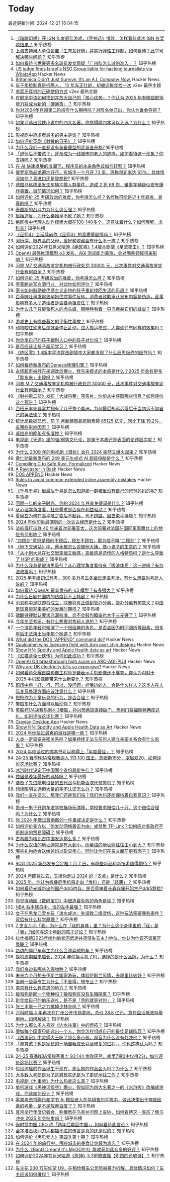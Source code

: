 # Today

最近更新时间: 2024-12-21 16:04:15

--- 
1. [《暗喻幻想》获 IGN 年度最佳游戏，《黑神话》惜败，怎样看待此次 IGN 各奖项结果？](https://www.zhihu.com/question/7437648527) 知乎热榜
2. [上海支持用人单位设置「生育友好岗」并实行弹性工作制，如何看待？此举可解决哪些问题？](https://www.zhihu.com/question/7372902517) 知乎热榜
3. [如何看待韦世豪等多名球员发文质疑「广州队怎么过的准入」？](https://www.zhihu.com/question/7394743023) 知乎热榜
4. [US judge finds Israel's NSO Group liable for hacking journalists via WhatsApp](https://www.reuters.com/technology/cybersecurity/us-judge-finds-israels-nso-group-liable-hacking-whatsapp-lawsuit-2024-12-21/) Hacker News
5. [Britannica Didn’t Just Survive. It’s an A.I. Company Now.](https://www.nytimes.com/2024/12/20/business/dealbook/britannica-artificial-intelligence.html) Hacker News
6. [车子年检制真是折腾人， 10 年车正壮龄，却被迫每年检一次](https://www.v2ex.com/t/1099238) v2ex 最热主题
7. [求蓝牙耳机的正确使用方式](https://www.v2ex.com/t/1099215) v2ex 最热主题
8. [在职场中该如何找到并放大自己的「核心优势」？你认为 2025 年有哪些职场能力将成为新的「硬通货」？](https://www.zhihu.com/question/7107623707) 知乎热榜
9. [你对2024年乒超第二阶段有什么期待吗？对阵名单已出，你认为谁会夺冠？](https://www.zhihu.com/question/7401053073) 知乎热榜
10. [如果评选出武侠小说中的四大名著，你觉得哪四本可以入选？为什么？](https://www.zhihu.com/question/391249733) 知乎热榜
11. [影视剧中追求者最多的男主是谁？](https://www.zhihu.com/question/635466190) 知乎热榜
12. [如何评价英剧《豺狼的日子》？](https://www.zhihu.com/question/5868240949) 知乎热榜
13. [为什么我们一直都没有装备重型的武装直升机?](https://www.zhihu.com/question/6951946075) 知乎热榜
14. [「退休后不带孩子」逐渐成为一线城市的老人的选择，如何看待这一现象？你支持吗？](https://www.zhihu.com/question/6844099041) 知乎热榜
15. [在 AI 快速发展的浪潮下，程序员的未来角色该如何转型？](https://www.zhihu.com/question/7259801535) 知乎热榜
16. [俄罗斯商品馆遍地开花，有城市一个月开 73 家，声称利润率达 65%，具体情况如何？真进口还是智商税?](https://www.zhihu.com/question/7100193409) 知乎热榜
17. [德国马格德堡发生车辆冲撞人群事件，造成 2 死 68 伤，肇事车辆疑似安有爆炸装置，目前情况如何？](https://www.zhihu.com/question/7443194632) 知乎热榜
18. [如何评价 25 考研政治的难度，你考得怎么样？名师称可能是近十年最难，是真的吗？](https://www.zhihu.com/question/7292197785) 知乎热榜
19. [泰图斯的战斗力为什么这么强？](https://www.zhihu.com/question/5470073287) 知乎热榜
20. [赵姬造反，为什么秦始皇不砍了她？](https://www.zhihu.com/question/640452537) 知乎热榜
21. [绝区零中代理人动作模组大概在100-140多个，这意味着什么？如何理解，求科普?](https://www.zhihu.com/question/7089189160) 知乎热榜
22. [《巫师4》会延续前作《巫师3》的高质量剧情吗？](https://www.zhihu.com/question/7032030356) 知乎热榜
23. [阅历深、眼界高的父母，爱好和收藏会有什么不一样？](https://www.zhihu.com/question/7373313956) 知乎热榜
24. [如何评价2024年12月米哈游《绝区零》1.4版本剧情《星流霆击》？](https://www.zhihu.com/question/7170161603) 知乎热榜
25. [OpenAI 最强推理模型 o3 发布，AGI 测试能力暴涨，会对哪些领域带来影响？](https://www.zhihu.com/question/7438123729) 知乎热榜
26. [问界 M7 交通事故鉴定机构被行政处罚 30000 元，此次事件对交通事故鉴定行业有何启示？](https://www.zhihu.com/question/7358036372) 知乎热榜
27. [如何评价 25 考研政治的难度，你考得怎么样？](https://www.zhihu.com/question/7292197785) 知乎热榜
28. [李亚鹏进军白酒行业，对此你如何评价？](https://www.zhihu.com/question/7062461362) 知乎热榜
29. [家长如何鼓励被优绩主义击垮的孩子重新找回生活的乐趣？](https://www.zhihu.com/question/6930509750) 知乎热榜
30. [百草味吐司发霉致孕妈住院事件反转，消费者致歉承认发布内容是伪造，此事影响有多大？造谣者是否要承担责任？](https://www.zhihu.com/question/7098096919) 知乎热榜
31. [为什么几千只能蜇死人的虎头蜂，眼睁睁看着一只鸟撕裂它们的蜂巢？](https://www.zhihu.com/question/634452558) 知乎热榜
32. [游戏史上有哪些著名的平衡性事故？](https://www.zhihu.com/question/4307215276) 知乎热榜
33. [动物咬住幼崽后颈就会停止乱动，进入搬运模式，人类幼仔有同样的效果吗？](https://www.zhihu.com/question/4156747225) 知乎热榜
34. [你会拿自己的孩子跟别人口中的孩子对比吗？](https://www.zhihu.com/question/7312586428) 知乎热榜
35. [是否应该让孩子超前学习？](https://www.zhihu.com/question/410326125) 知乎热榜
36. [《绝区零》1.4版本星流霆击剧情中大家都发现了什么细思极恐的细节吗？](https://www.zhihu.com/question/7243149272) 知乎热榜
37. [如何看待新发布的Genesis物理引擎？](https://www.zhihu.com/question/7298117178) 知乎热榜
38. [永辉超市被胖东来调改后爆火，胖东来模式的本质是什么？2025 年会有更多「胖东来」出现吗？](https://www.zhihu.com/question/7402425495) 知乎热榜
39. [问界 M 7 交通事故鉴定机构被行政处罚 30000 元，此次事件对交通事故鉴定行业有何启示？](https://www.zhihu.com/question/7358036372) 知乎热榜
40. [《封神第二部》发布「大战将至」预告片，你能从中获取哪些信息？如何评价这个预告？](https://www.zhihu.com/question/7171964522) 知乎热榜
41. [西班牙率先暴富并拥有了几乎整个美洲，为何最后却远远落后于当初远不如自己的英法德？](https://www.zhihu.com/question/666231870) 知乎热榜
42. [统计局数据显示，前 11 月新建商品房销售额 85125 亿元，同比下降 19.2%，有哪些影响因素？](https://www.zhihu.com/question/6982952605) 知乎热榜
43. [戚继光的晚年有多凄惨？](https://www.zhihu.com/question/496527412) 知乎热榜
44. [电视剧《天道》里的强/弱势文化论，是属于本质还是表面的论述层次呢？](https://www.zhihu.com/question/418694324) 知乎热榜
45. [为什么 2009 年的电视剧《潜伏》会在 2024 突然又爆火起来？](https://www.zhihu.com/question/7134751776) 知乎热榜
46. [黄仁勋最新发布的 249 美元生成式 AI 超级电脑是什么？](https://www.zhihu.com/question/7214467202) 知乎热榜
47. [Compiling C to Safe Rust, Formalized](https://arxiv.org/abs/2412.15042) Hacker News
48. [A Raycaster in Bash](https://github.com/izabera/pseudo3d) Hacker News
49. [DOS APPEND](https://www.os2museum.com/wp/dos-append/) Hacker News
50. [Rules to avoid common extended inline assembly mistakes](https://nullprogram.com/blog/2024/12/20/) Hacker News
51. [《千与千寻》里最后千寻是怎么知道那一群猪里没有自己的爸爸妈妈的呢?](https://www.zhihu.com/question/26076643) 知乎热榜
52. [回顾一年的亲子时光，你的 2024 年养育关键词是什么？](https://www.zhihu.com/question/6561296096) 知乎热榜
53. [从心理学角度看，社交需求是否存在利益驱动？](https://www.zhihu.com/question/7162909730) 知乎热榜
54. [夏侯玄为何在高平陵之变后不起兵，也不跑路，回去束手待毙？](https://www.zhihu.com/question/7270912487) 知乎热榜
55. [2024 年你印象最深刻的一次访古经历是什么？](https://www.zhihu.com/question/6997439097) 知乎热榜
56. [法航母打击群 40 年来首次部署亚太，这次部署对法国在国际军事舞台上的地位有何影响？](https://www.zhihu.com/question/7298000467) 知乎热榜
57. [“四顾剑”意思是顾前不顾后，顾左不顾右，那为啥不叫“二顾剑”？](https://www.zhihu.com/question/3132981321) 知乎热榜
58. [《地下交通站》中，蔡水根怎么说服他大姨，做小鬼子的生意的？](https://www.zhihu.com/question/421928648) 知乎热榜
59. [「从小到大总在社交里笨拙又敏感」高敏感是遗传的人格特质吗？是什么导致了 HSP 的形成？](https://www.zhihu.com/question/6683981491) 知乎热榜
60. [为什么我总是被渣男吸引？从心理学角度看待有「吸渣体质」这一说吗？有办法改善吗？](https://www.zhihu.com/question/6683978499) 知乎热榜
61. [2025 年考研初试开考，300 多万考生冬至日走进考场，有什么想要对考研人说的？](https://www.zhihu.com/question/6907882803) 知乎热榜
62. [如何看待 OpenAI 最新发布的 o3 模型？有多强大？](https://www.zhihu.com/question/7416922570) 知乎热榜
63. [为什么日剧在国内的热度比不上韩剧？](https://www.zhihu.com/question/376202804) 知乎热榜
64. [消息称中足联即将成立，联赛将真正做到管办分离，管办分离有何意义？中国足球真能迎来美好的发展时期吗？](https://www.zhihu.com/question/7301940527) 知乎热榜
65. [磷酸铁锂默认要求充满校准，会不会鼓包概率也大于三元锂了？](https://www.zhihu.com/question/611215988) 知乎热榜
66. [今年冬至考研，有什么想要对考研人说的？](https://www.zhihu.com/question/6907882803) 知乎热榜
67. [一个演员年轻时候演了一个很经典的角色，是否会因为时间阅历等因素，很多年后无法演出当年那个味道？](https://www.zhihu.com/question/537784125) 知乎热榜
68. [What did the DOS "APPEND" command do?](https://www.os2museum.com/wp/dos-append/) Hacker News
69. [Qualcomm wins licensing fight with Arm over chip designs](https://www.bloomberg.com/news/articles/2024-12-20/qualcomm-wins-licensing-fight-with-arm-over-chip-designs) Hacker News
70. [Show HN: Spotify and Apple Health data as art](https://apps.apple.com/us/app/day-by-data/id6737629704) Hacker News
71. [《虹猫蓝兔七侠传》为何如此成功？](https://www.zhihu.com/question/48188787) 知乎热榜
72. [OpenAI O3 breakthrough high score on ARC-AGI-PUB](https://arcprize.org/blog/oai-o3-pub-breakthrough) Hacker News
73. [Why are UK electricity bills so expensive?](https://climate.benjames.io/uk-electricity-bills/) Hacker News
74. [如何看待荣耀首席影像工程师罗巍表示手机影像还不够卷，你认为AI对于2025 手机影像能带来什么新变化？](https://www.zhihu.com/question/7355938058) 知乎热榜
75. [职场中将「好、行、可以、没问题」挂嘴边的人，会是什么样人？这类人在人际关系处理方面应该注意什么？](https://www.zhihu.com/question/7137044707) 知乎热榜
76. [把枪作为儿童玩具的行为，是否合理？](https://www.zhihu.com/question/29234489) 知乎热榜
77. [樊振东什么方面可以触动你？](https://www.zhihu.com/question/7313773392) 知乎热榜
78. [英联杯1/4决赛热刺4-3曼联，孙兴慜角球直接破门，热刺门将福斯特两度送礼，如何评价这场比赛？](https://www.zhihu.com/question/7336371336) 知乎热榜
79. [Grayjay Desktop App](https://grayjay.app/desktop/) Hacker News
80. [Show HN: Spotify and Apple Health Data as Art](https://apps.apple.com/us/app/day-by-data/id6737629704) Hacker News
81. [2024 年你玩过最爽的游戏是哪一款？](https://www.zhihu.com/question/7182474704) 知乎热榜
82. [人类一定需要亲密关系吗？如果持续无法与任何人建立亲密关系会有什么后果？](https://www.zhihu.com/question/6736072194) 知乎热榜
83. [2024 年你读过的哪本书可以称得上「年度最佳」？](https://www.zhihu.com/question/6738625469) 知乎热榜
84. [24-25 赛季NBA常规赛湖人 113:100 国王，詹姆斯19分，浓眉双20，如何评价这场比赛？](https://www.zhihu.com/question/7355504979) 知乎热榜
85. [冰汽时代设定下中国哪个省份最能生存？](https://www.zhihu.com/question/6593596873) 知乎热榜
86. [独居是晚年最好的选择吗？](https://www.zhihu.com/question/994768493) 知乎热榜
87. [装备了先进航电设备的五代战斗机能否取代预警机？](https://www.zhihu.com/question/6874544183) 知乎热榜
88. [想读昭明文选但大量的字不认识怎么办？](https://www.zhihu.com/question/6411197517) 知乎热榜
89. [我们一直在遗忘，那我们还是我们吗？我们为何还能保持着自我意识？](https://www.zhihu.com/question/6958601740) 知乎热榜
90. [贵州一男子开跑车进学校操场玩漂移，学校要求赔偿几十万，这个赔偿合理吗？为什么？](https://www.zhihu.com/question/7374254790) 知乎热榜
91. [你 2024 年做过最勇敢的一件事或决定是什么？](https://www.zhihu.com/question/6476945183) 知乎热榜
92. [如何评价美方以「能发动网络袭击为由」或禁售 TP-Link？如何应对美政府不断制造的贸易障碍？](https://www.zhihu.com/question/7290873287) 知乎热榜
93. [古希腊为啥比古中国发达那么多？](https://www.zhihu.com/question/5310199314) 知乎热榜
94. [为什么汉语的地址通常是有大到小，而英语的地址则往往由小到大？](https://www.zhihu.com/question/6846747017) 知乎热榜
95. [哪些礼物适合送给爸妈以彰显孝心，同时让他们在亲友面前更有面子？](https://www.zhihu.com/question/7351694020) 知乎热榜
96. [ROG 2025 新品发布会定档 1 月 7 日，有哪些新品和新技术值得期待？](https://www.zhihu.com/question/7197882750) 知乎热榜
97. [2024 年即将过去，支撑你走过 2024 的「支点」是什么？](https://www.zhihu.com/question/6740698353) 知乎热榜
98. [2025 年，你认为折叠屏手机将走向「堆料」还是「轻薄」？](https://www.zhihu.com/question/6777181548) 知乎热榜
99. [如何看待光威新出的国产ddr5内存，是否意味着长鑫存储开始生产ddr5颗粒?](https://www.zhihu.com/question/7072991130) 知乎热榜
100. [你觉得动画《数码宝贝》中塑造最失败的角色是谁？](https://www.zhihu.com/question/456499015) 知乎热榜
101. [NBA 右手球员中，谁的左手最强？](https://www.zhihu.com/question/24676400) 知乎热榜
102. [女子在黑龙江雪乡玩「泼水成冰」失误致二级烫伤，这种玩法需要哪些条件？背后有什么科学原理？](https://www.zhihu.com/question/7293820415) 知乎热榜
103. [7 岁女儿问「我」为什么在「我的身体」里？为什么这个身体里的「我」是「我」?如何与这个年龄的孩子讨论？](https://www.zhihu.com/question/5508159327) 知乎热榜
104. [拉什福德2023年续约后状态低迷并逐渐失去主力地位，你认为他该不该离开曼联？](https://www.zhihu.com/question/7280614819) 知乎热榜
105. [路边的僵尸车车主为什么会遗弃他的车？](https://www.zhihu.com/question/639885177) 知乎热榜
106. [换机周期越来越长，2024 年你换手机了吗，选择的是什么品牌，为什么？](https://www.zhihu.com/question/6777188798) 知乎热榜
107. [我们身边有哪些入侵物种？](https://www.zhihu.com/question/666386076) 知乎热榜
108. [未来六个月想去伊斯兰国家游玩，体验伊斯兰风情，去哪里比较好？](https://www.zhihu.com/question/6637832132) 知乎热榜
109. [当前一些英专生为什么「不舍得」转专业？](https://www.zhihu.com/question/590745039) 知乎热榜
110. [南京有什么有意思的地方？](https://www.zhihu.com/question/26961037) 知乎热榜
111. [狼和狗是同一个物种吗？狼和狗有没有生殖隔离？](https://www.zhihu.com/question/20879648) 知乎热榜
112. [新年给自己的伯乐送礼，是不是「贵的就是对的」？](https://www.zhihu.com/question/7351725044) 知乎热榜
113. [张三丰能一己之力挑掉少林寺吗？](https://www.zhihu.com/question/6676007334) 知乎热榜
114. [万科时隔 4 年再次在广州公开市场拿地，总价 28.8 亿元，意在盘活低效存量用地，如何解读？](https://www.zhihu.com/question/7100183441) 知乎热榜
115. [为什么那么多人喜欢《边水往事》中的但拓？](https://www.zhihu.com/question/5975433775) 知乎热榜
116. [假如每个国家只能选出一个人，你会怎样组成自己的最佳足球阵容？](https://www.zhihu.com/question/7187098649) 知乎热榜
117. [《西游记》中灵感大王吃了那么多小孩，观音为什么没有处决他？](https://www.zhihu.com/question/561283075) 知乎热榜
118. [「养育孩子也是家长的一场自我成长以及修复的过程」，你也这样认为吗？](https://www.zhihu.com/question/6899566577) 知乎热榜
119. [24-25 赛季NBA常规赛勇士 93:144 惨败灰熊，库里7投0中仅得2分，如何评价这场比赛？](https://www.zhihu.com/question/7346435429) 知乎热榜
120. [假设琼瑶的作品诞生于现在，那么她的作品会火吗？为什么？](https://www.zhihu.com/question/6509819969) 知乎热榜
121. [大多数人考研是为了逃避现实还是为了更好地找工作？](https://www.zhihu.com/question/5036265357) 知乎热榜
122. [电视剧《九重紫》为什么热度这么高？](https://www.zhihu.com/question/6915515166) 知乎热榜
123. [单机游戏《黑神话悟空》爆火，假如同为四大名著之一的《水浒传》改编成游戏，你该如何设计？](https://www.zhihu.com/question/665235287) 知乎热榜
124. [苹果考虑将腾讯和字节 AI 模型嵌入在华销售的手机中，做此决策出于哪些因素的考量，是不是放弃百度了？](https://www.zhihu.com/question/7281173530) 知乎热榜
125. [普京举行年度记者会，称俄愿在乌克兰问题上妥协，如何看待这一表态？俄乌冲突 2025 年会结束吗？](https://www.zhihu.com/question/7347543751) 知乎热榜
126. [保时捷中国 CEO 称「两年后赢回中国」，如何看待此言论？](https://www.zhihu.com/question/7109065016) 知乎热榜
127. [金字塔石块间刀片都插不进的传言是真的还是假的？](https://www.zhihu.com/question/27714270) 知乎热榜
128. [如何评价《再见爱人》第四季第十期？](https://www.zhihu.com/question/7271510603) 知乎热榜
129. [在 2024 年的旅行中，哪座城市的美食让你最为难忘？](https://www.zhihu.com/question/6974110721) 知乎热榜
130. [为什么《BanG Dream! It's MyGO!!!!!》能收获如此众多的好评？](https://www.zhihu.com/question/615419286) 知乎热榜
131. [如何评价2024年12月米哈游《原神》5.3前瞻直播【炽烈的还魂诗】？](https://www.zhihu.com/question/7312121313) 知乎热榜
132. [车主花 200 万买仰望 U9，在租给租车公司后被暴力拆解，具体情况如何？车主应该如何维权？](https://www.zhihu.com/question/6982007681) 知乎热榜

